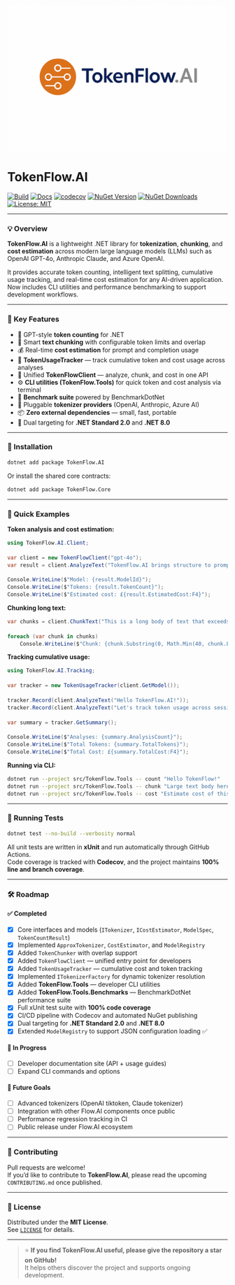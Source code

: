 <p align="center">
  <img src="https://github.com/AndrewClements84/TokenFlow.AI/blob/master/assets/logo.png?raw=true" alt="TokenFlow.AI" width="500"/>
</p>

# TokenFlow.AI

[![Build](https://github.com/AndrewClements84/TokenFlow.AI/actions/workflows/dotnet.yml/badge.svg)](https://github.com/AndrewClements84/TokenFlow.AI/actions)
[![Docs](https://img.shields.io/badge/docs-online-brightgreen.svg?logo=githubpages)](https://andrewclements84.github.io/TokenFlow.AI/)
[![codecov](https://codecov.io/gh/AndrewClements84/TokenFlow.AI/branch/master/graph/badge.svg)](https://codecov.io/gh/AndrewClements84/TokenFlow.AI)
[![NuGet Version](https://img.shields.io/nuget/v/TokenFlow.AI.svg?logo=nuget&cacheSeconds=60)](https://www.nuget.org/packages/TokenFlow.AI)
[![NuGet Downloads](https://img.shields.io/nuget/dt/TokenFlow.AI.svg)](https://www.nuget.org/packages/TokenFlow.AI)
[![License: MIT](https://img.shields.io/badge/License-MIT-green.svg)](LICENSE)

---

### 💡 Overview

**TokenFlow.AI** is a lightweight .NET library for **tokenization**, **chunking**, and **cost estimation** across modern large language models (LLMs) such as OpenAI GPT-4o, Anthropic Claude, and Azure OpenAI.

It provides accurate token counting, intelligent text splitting, cumulative usage tracking, and real-time cost estimation for any AI-driven application.  
Now includes CLI utilities and performance benchmarking to support development workflows.

---

### 🧩 Key Features

- 🔢 GPT-style **token counting** for .NET  
- 🧱 Smart **text chunking** with configurable token limits and overlap  
- 💰 Real-time **cost estimation** for prompt and completion usage  
- 🧮 **TokenUsageTracker** — track cumulative token and cost usage across analyses  
- 🧩 Unified **TokenFlowClient** — analyze, chunk, and cost in one API  
- ⚙️ **CLI utilities (TokenFlow.Tools)** for quick token and cost analysis via terminal  
- 🧾 **Benchmark suite** powered by BenchmarkDotNet  
- 🔌 Pluggable **tokenizer providers** (OpenAI, Anthropic, Azure AI)  
- 📦 **Zero external dependencies** — small, fast, portable  
- 🧠 Dual targeting for **.NET Standard 2.0** and **.NET 8.0**  

---

### 🚀 Installation

```bash
dotnet add package TokenFlow.AI
```

Or install the shared core contracts:

```bash
dotnet add package TokenFlow.Core
```

---

### 🧠 Quick Examples

**Token analysis and cost estimation:**

```csharp
using TokenFlow.AI.Client;

var client = new TokenFlowClient("gpt-4o");
var result = client.AnalyzeText("TokenFlow.AI brings structure to prompt engineering.");

Console.WriteLine($"Model: {result.ModelId}");
Console.WriteLine($"Tokens: {result.TokenCount}");
Console.WriteLine($"Estimated cost: £{result.EstimatedCost:F4}");
```

**Chunking long text:**

```csharp
var chunks = client.ChunkText("This is a long body of text that exceeds a given token limit...", maxTokens: 50, overlapTokens: 5);

foreach (var chunk in chunks)
    Console.WriteLine($"Chunk: {chunk.Substring(0, Math.Min(40, chunk.Length))}...");
```

**Tracking cumulative usage:**

```csharp
using TokenFlow.AI.Tracking;

var tracker = new TokenUsageTracker(client.GetModel());

tracker.Record(client.AnalyzeText("Hello TokenFlow.AI!"));
tracker.Record(client.AnalyzeText("Let's track token usage across sessions."));

var summary = tracker.GetSummary();

Console.WriteLine($"Analyses: {summary.AnalysisCount}");
Console.WriteLine($"Total Tokens: {summary.TotalTokens}");
Console.WriteLine($"Total Cost: £{summary.TotalCost:F4}");
```

**Running via CLI:**

```bash
dotnet run --project src/TokenFlow.Tools -- count "Hello TokenFlow!"
dotnet run --project src/TokenFlow.Tools -- chunk "Large text body here..."
dotnet run --project src/TokenFlow.Tools -- cost "Estimate cost of this text."
```

---

### 🧪 Running Tests

```bash
dotnet test --no-build --verbosity normal
```

All unit tests are written in **xUnit** and run automatically through GitHub Actions.  
Code coverage is tracked with **Codecov**, and the project maintains **100% line and branch coverage**.

---

### 🛠️ Roadmap

#### ✅ Completed
- [x] Core interfaces and models (`ITokenizer`, `ICostEstimator`, `ModelSpec`, `TokenCountResult`)
- [x] Implemented `ApproxTokenizer`, `CostEstimator`, and `ModelRegistry`
- [x] Added `TokenChunker` with overlap support
- [x] Added `TokenFlowClient` — unified entry point for developers
- [x] Added `TokenUsageTracker` — cumulative cost and token tracking
- [x] Implemented `ITokenizerFactory` for dynamic tokenizer resolution 
- [x] Added **TokenFlow.Tools** — developer CLI utilities
- [x] Added **TokenFlow.Tools.Benchmarks** — BenchmarkDotNet performance suite
- [x] Full xUnit test suite with **100% code coverage**
- [x] CI/CD pipeline with Codecov and automated NuGet publishing
- [x] Dual targeting for **.NET Standard 2.0** and **.NET 8.0**
- [x] Extended `ModelRegistry` to support JSON configuration loading ✅

#### 🚧 In Progress
- [ ] Developer documentation site (API + usage guides)
- [ ] Expand CLI commands and options

#### 🌟 Future Goals
- [ ] Advanced tokenizers (OpenAI tiktoken, Claude tokenizer)
- [ ] Integration with other Flow.AI components once public
- [ ] Performance regression tracking in CI
- [ ] Public release under Flow.AI ecosystem

---

### 💬 Contributing

Pull requests are welcome!  
If you’d like to contribute to **TokenFlow.AI**, please read the upcoming `CONTRIBUTING.md` once published.

---

### 🪪 License

Distributed under the **MIT License**.  
See [`LICENSE`](LICENSE) for details.

---

> ⭐ **If you find TokenFlow.AI useful, please give the repository a star on GitHub!**  
> It helps others discover the project and supports ongoing development.
